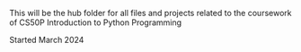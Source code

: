This will be the hub folder for all files and projects related to the coursework of CS50P Introduction to Python Programming

Started March 2024
